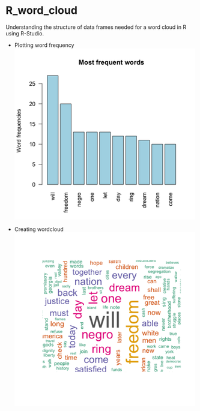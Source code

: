 # R_word_cloud
Understanding the structure of data frames needed for a word cloud in R using R-Studio.

- Plotting word frequency
![Word Frequency](https://github.com/ph1-618O/R_word_cloud/blob/main/Rplot_mlkDream_wordfreq.png)

- Creating wordcloud
![MLK Wordcloud](https://github.com/ph1-618O/R_word_cloud/blob/main/Rplot_mlkDream.png)



